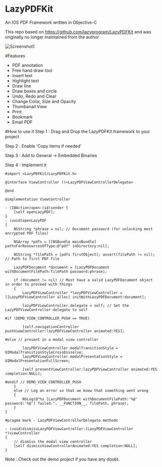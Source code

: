 # LazyPDFKit
An IOS PDF Framework written in Objective-C

This repo based on https://github.com/lazyprogram/LazyPDFKit and was originally no longer maintained from the author

![Screenshot1](/../master/Screenshots/Screenshot1.png?raw=true "Screenshot1")

#Features
* PDF annotation
* Free hand draw tool
* Insert text
* Highlight text
* Draw line
* Draw boxes and circle
* Undo, Redo and Clear
* Change Color, Size and Opacity
* Thumbanail View
* Print
* Bookmark
* Email PDF


#How to use it
Step 1 : Drag and Drop the LazyPDFKit.framework to your project

Step 2 : Enable 'Copy items if needed'

Step 3 : Add to General -> Embedded Binaries

Step 4 : Implement it

```
#import <LazyPDFKit/LazyPDFKit.h>

@interface ViewController ()<LazyPDFViewControllerDelegate>

@end

@implementation ViewController

- (IBAction)open:(id)sender {
    [self openLazyPDF];
}
- (void)openLazyPDF
{
    NSString *phrase = nil; // Document password (for unlocking most encrypted PDF files)

    NSArray *pdfs = [[NSBundle mainBundle] pathsForResourcesOfType:@"pdf" inDirectory:nil];

    NSString *filePath = [pdfs firstObject]; assert(filePath != nil); // Path to first PDF file

    LazyPDFDocument *document = [LazyPDFDocument withDocumentFilePath:filePath password:phrase];

    if (document != nil) // Must have a valid LazyPDFDocument object in order to proceed with things
    {
        LazyPDFViewController *lazyPDFViewController = [[LazyPDFViewController alloc] initWithLazyPDFDocument:document];

        lazyPDFViewController.delegate = self; // Set the LazyPDFViewController delegate to self

#if (DEMO_VIEW_CONTROLLER_PUSH == TRUE)

        [self.navigationController pushViewController:lazyPDFViewController animated:YES];

#else // present in a modal view controller

        lazyPDFViewController.modalTransitionStyle = UIModalTransitionStyleCrossDissolve;
        lazyPDFViewController.modalPresentationStyle = UIModalPresentationFullScreen;

        [self presentViewController:lazyPDFViewController animated:YES completion:NULL];

#endif // DEMO_VIEW_CONTROLLER_PUSH
    }
    else // Log an error so that we know that something went wrong
    {
        NSLog(@"%s [LazyPDFDocument withDocumentFilePath:'%@' password:'%@'] failed.", __FUNCTION__, filePath, phrase);
    }
}

#pragma mark - LazyPDFViewControllerDelegate methods

- (void)dismissLazyPDFViewController:(LazyPDFViewController *)viewController
{
    // dismiss the modal view controller
    [self dismissViewControllerAnimated:YES completion:NULL];
}
```

Note : Check out the demo project if you have any doubt.
